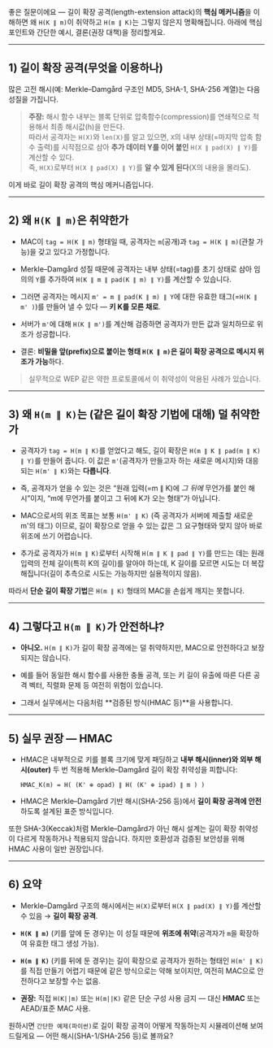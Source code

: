 좋은 질문이에요 — 길이 확장 공격(length-extension attack)의 **핵심 메커니즘**을 이해하면 왜 `H(K ∥ m)`이 취약하고 `H(m ∥ K)`는 그렇지 않은지 명확해집니다. 아래에 핵심 포인트와 간단한 예시, 결론(권장 대책)을 정리할게요.

---

## 1) 길이 확장 공격(무엇을 이용하나)

많은 고전 해시(예: Merkle–Damgård 구조인 MD5, SHA-1, SHA-256 계열)는 다음 성질을 가집니다.

> **주장:** 해시 함수 내부는 블록 단위로 압축함수(compression)를 연쇄적으로 적용해서 최종 해시값(h)을 만든다.  
> 따라서 공격자는 `H(X)`와 `len(X)`를 알고 있으면, `X`의 내부 상태(=마지막 압축 함수 출력)를 시작점으로 삼아 **추가 데이터 Y를 이어 붙인** `H(X ∥ pad(X) ∥ Y)`를 계산할 수 있다.  
> 즉, `H(X)`로부터 `H(X ∥ pad(X) ∥ Y)`를 **알 수 있게 된다**(X의 내용을 몰라도).

이게 바로 길이 확장 공격의 핵심 메커니즘입니다.

---

## 2) 왜 `H(K ∥ m)`은 취약한가

- MAC이 `tag = H(K ∥ m)` 형태일 때, 공격자는 `m`(공개)과 `tag = H(K ∥ m)`(관찰 가능)을 갖고 있다고 가정합니다.
    
- Merkle–Damgård 성질 때문에 공격자는 내부 상태(=tag)를 초기 상태로 삼아 임의의 `Y`를 추가하여 `H(K ∥ m ∥ pad(K ∥ m) ∥ Y)`를 계산할 수 있습니다.
    
- 그러면 공격자는 메시지 `m' = m ∥ pad(K ∥ m) ∥ Y`에 대한 유효한 태그(=`H(K ∥ m' )`)를 만들어 낼 수 있다 — **키 K를 모른 채로**.
    
- 서버가 `m'`에 대해 `H(K ∥ m')`를 계산해 검증하면 공격자가 만든 값과 일치하므로 위조가 성공합니다.
    
- 결론: **비밀을 앞(prefix)으로 붙이는 형태 `H(K ∥ m)`은 길이 확장 공격으로 메시지 위조가 가능**하다.
    

> 실무적으로 WEP 같은 약한 프로토콜에서 이 취약성이 악용된 사례가 있습니다.

---

## 3) 왜 `H(m ∥ K)`는 (같은 길이 확장 기법에 대해) 덜 취약한가

- 공격자가 `tag = H(m ∥ K)`를 얻었다고 해도, 길이 확장은 `H(m ∥ K ∥ pad(m ∥ K) ∥ Y)`를 만들어 줍니다. 이 값은 `m'`(공격자가 만들고자 하는 새로운 메시지)와 대응되는 `H(m' ∥ K)`와는 **다릅니다**.
    
- 즉, 공격자가 얻을 수 있는 것은 “원래 입력(=m ∥ K)에 _그 뒤에_ 무언가를 붙인 해시”이지, “m에 무언가를 붙이고 그 뒤에 K가 오는 형태”가 아닙니다.
    
- MAC으로서의 위조 목표는 보통 `H(m' ∥ K)` (즉 공격자가 서버에 제출할 새로운 m'의 태그) 이므로, 길이 확장으로 얻을 수 있는 값은 그 요구형태와 맞지 않아 바로 위조에 쓰기 어렵습니다.
    
- 추가로 공격자가 `H(m ∥ K)`로부터 시작해 `H(m ∥ K ∥ pad ∥ Y)`를 만드는 데는 원래 입력의 전체 길이(특히 K의 길이)를 알아야 하는데, K 길이를 모르면 시도는 더 복잡해집니다(길이 추측으로 시도는 가능하지만 실용적이지 않음).
    

따라서 **단순 길이 확장 기법**은 `H(m ∥ K)` 형태의 MAC을 손쉽게 깨지는 못합니다.

---

## 4) 그렇다고 `H(m ∥ K)`가 안전하냐?

- **아니오.** `H(m ∥ K)`가 길이 확장 공격에는 덜 취약하지만, MAC으로 안전하다고 보장되지는 않습니다.
    
- 예를 들어 동일한 해시 함수를 사용한 충돌 공격, 또는 키 길이 유출에 따른 다른 공격 벡터, 직렬화 문제 등 여전히 위험이 있습니다.
    
- 그래서 실무에서는 다음처럼 **검증된 방식(HMAC 등)**을 사용합니다.
    

---

## 5) 실무 권장 — HMAC

- HMAC은 내부적으로 키를 블록 크기에 맞게 패딩하고 **내부 해시(inner)와 외부 해시(outer)** 두 번 적용해 Merkle–Damgård 길이 확장 취약성을 피합니다:
    
    ```
    HMAC_K(m) = H( (K' ⊕ opad) ∥ H( (K' ⊕ ipad) ∥ m ) )
    ```
    
- HMAC은 Merkle–Damgård 기반 해시(SHA-256 등)에서 **길이 확장 공격에 안전**하도록 설계된 표준 방식입니다.
    

또한 SHA-3(Keccak)처럼 Merkle–Damgård가 아닌 해시 설계는 길이 확장 취약성이 다르게 작동하거나 적용되지 않습니다. 하지만 호환성과 검증된 보안성을 위해 HMAC 사용이 일반 권장입니다.

---

## 6) 요약

- Merkle–Damgård 구조의 해시에서는 `H(X)`로부터 `H(X ∥ pad(X) ∥ Y)`를 계산할 수 있음 → **길이 확장 공격**.
    
- **`H(K ∥ m)`** (키를 앞에 둔 경우)는 이 성질 때문에 **위조에 취약**(공격자가 `m`을 확장하여 유효한 태그 생성 가능).
    
- **`H(m ∥ K)`** (키를 뒤에 둔 경우)는 길이 확장으로 공격자가 원하는 형태인 `H(m' ∥ K)`를 직접 만들기 어렵기 때문에 같은 방식으로는 약해 보이지만, 여전히 MAC으로 안전하다고 보장할 수는 없음.
    
- **권장:** 직접 `H(K||m)` 또는 `H(m||K)` 같은 단순 구성 사용 금지 — 대신 **HMAC** 또는 AEAD/표준 MAC 사용.
    

원하시면 `간단한 예제(파이썬)`로 길이 확장 공격이 어떻게 작동하는지 시뮬레이션해 보여드릴게요 — 어떤 해시(SHA-1/SHA-256 등)로 볼까요?